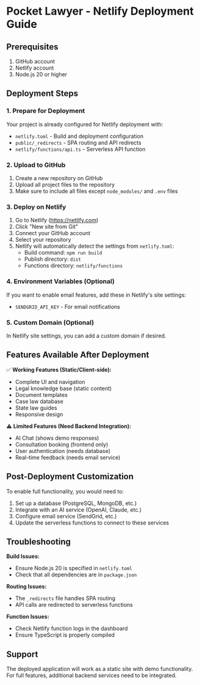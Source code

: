 # Pocket Lawyer - Netlify Deployment Guide

## Prerequisites
1. GitHub account
2. Netlify account
3. Node.js 20 or higher

## Deployment Steps

### 1. Prepare for Deployment
Your project is already configured for Netlify deployment with:
- `netlify.toml` - Build and deployment configuration
- `public/_redirects` - SPA routing and API redirects
- `netlify/functions/api.ts` - Serverless API function

### 2. Upload to GitHub
1. Create a new repository on GitHub
2. Upload all project files to the repository
3. Make sure to include all files except `node_modules/` and `.env` files

### 3. Deploy on Netlify
1. Go to Netlify (https://netlify.com)
2. Click "New site from Git"
3. Connect your GitHub account
4. Select your repository
5. Netlify will automatically detect the settings from `netlify.toml`:
   - Build command: `npm run build`
   - Publish directory: `dist`
   - Functions directory: `netlify/functions`

### 4. Environment Variables (Optional)
If you want to enable email features, add these in Netlify's site settings:
- `SENDGRID_API_KEY` - For email notifications

### 5. Custom Domain (Optional)
In Netlify site settings, you can add a custom domain if desired.

## Features Available After Deployment

✅ **Working Features (Static/Client-side):**
- Complete UI and navigation
- Legal knowledge base (static content)
- Document templates
- Case law database
- State law guides
- Responsive design

⚠️ **Limited Features (Need Backend Integration):**
- AI Chat (shows demo responses)
- Consultation booking (frontend only)
- User authentication (needs database)
- Real-time feedback (needs email service)

## Post-Deployment Customization

To enable full functionality, you would need to:
1. Set up a database (PostgreSQL, MongoDB, etc.)
2. Integrate with an AI service (OpenAI, Claude, etc.)
3. Configure email service (SendGrid, etc.)
4. Update the serverless functions to connect to these services

## Troubleshooting

**Build Issues:**
- Ensure Node.js 20 is specified in `netlify.toml`
- Check that all dependencies are in `package.json`

**Routing Issues:**
- The `_redirects` file handles SPA routing
- API calls are redirected to serverless functions

**Function Issues:**
- Check Netlify function logs in the dashboard
- Ensure TypeScript is properly compiled

## Support
The deployed application will work as a static site with demo functionality. For full features, additional backend services need to be integrated.